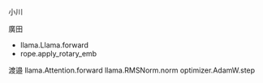 小川

廣田
- llama.Llama.forward
- rope.apply_rotary_emb

渡邉 
llama.Attention.forward
llama.RMSNorm.norm
optimizer.AdamW.step